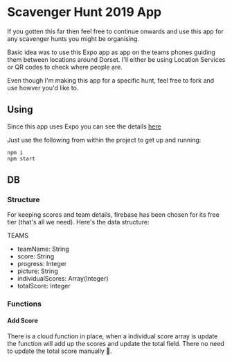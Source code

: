 # Scavenger Hunt 2019 App

If you gotten this far then feel free to continue onwards and use this app for any scavenger hunts you might be organising.

Basic idea was to use this Expo app as app on the teams phones guiding them between locations around Dorset. I'll either be using Location Services or QR codes to check where people are.

Even though I'm making this app for a specific hunt, feel free to fork and use howver you'd like to.

## Using
Since this app uses Expo you can see the details [here](https://docs.expo.io/)

Just use the following from within the project to get up and running:

```
npm i
npm start
```

## DB

### Structure
For keeping scores and team details, firebase has been chosen for its free tier (that's all we need). Here's the data structure:

TEAMS
<TEAM-ID>
- teamName: String
- score: String
- progress: Integer
- picture: String
- individualScores: Array(Integer)
- totalScore: Integer

### Functions
#### Add Score
There is a cloud function in place, when a individual score array is update the function will add up the scores and update the total field. There no need to update the total score manually 🤯.
